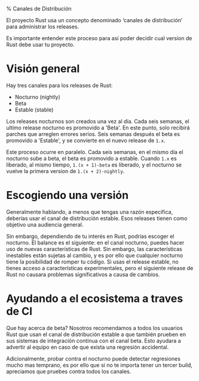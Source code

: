 % Canales de Distribución

El proyecto Rust usa un concepto denominado ‘canales de distribución’ para administrar los releases.

Es importante entender este proceso para así poder decidir cual version de Rust debe usar tu proyecto.

# Visión general

Hay tres canales para los releases de Rust:

* Nocturno (nightly)
* Beta
* Estable (stable)

Los releases nocturnos son creados una vez al día. Cada seis semanas, el ultimo release nocturno es promovido a 'Beta'. En este punto, solo recibirá parches que arreglen errores serios. Seis semanas después el beta es promovido a 'Estable', y se convierte en el nuevo release de `1.x`.

Este proceso ocurre en paralelo. Cada seis semanas, en el mismo día el nocturno sube a beta, el beta es promovido a estable. Cuando `1.x` es liberado, al mismo tiempo, `1.(x + 1)-beta` es liberado, y el nocturno se vuelve la primera version de `1.(x + 2)-nightly`.

# Escogiendo una versión

Generalmente hablando, a menos que tengas una razón especifica, deberías usar el canal de distribución estable. Esos releases tienen como objetivo una audiencia general.

Sin embargo, dependiendo de tu interés en Rust, podrías escoger el nocturno. El balance es el siguiente: en el canal nocturno, puedes hacer uso de nuevas características de Rust. Sin embargo, las características inestables están sujetas al cambio, y es por ello que cualquier nocturno tiene la posibilidad de romper tu código. Si usas el release estable, no tienes acceso a características experimentales, pero el siguiente release de Rust no causara problemas significativos a causa de cambios.

# Ayudando a el ecosistema a traves de CI

Que hay acerca de beta? Nosotros recomendamos a todos los usuarios Rust que usan el canal de distribución estable a que también prueben en sus sistemas de integración continua con el canal beta. Esto ayudara a advertir al equipo en caso de que exista una regresión accidental.

Adicionalmente, probar contra el nocturno puede detectar regresiones mucho mas temprano, es por ello que si no te importa tener un tercer build, apreciamos que pruebes contra todos los canales.